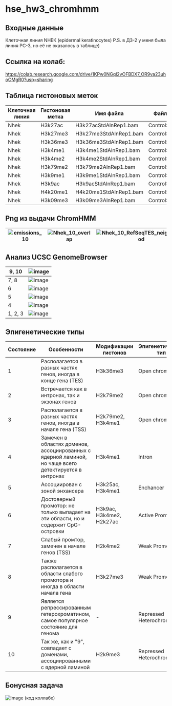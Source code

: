 # hse_hw3_chromhmm

## Входные данные
Клеточная линия  NHEK (epidermal keratinocytes)
P.S. в ДЗ-2 у меня была линия PC-3, но её не оказалось в таблице)

## Ссылка на колаб:
https://colab.research.google.com/drive/1KPw0NGql2vOFBDX7_OR9va23uhoOMgR0?usp=sharing
 

## Таблица гистоновых меток
Клеточная линия | Гистоновая метка | Имя файла | Файл с контролем 
| --- | --- | --- | ---
Nhek|H3k27ac|H3k27acStdAlnRep1.bam|ControlStdAlnRep1.bam
Nhek|H3k27me3|H3k27me3StdAlnRep1.bam|ControlStdAlnRep1.bam
Nhek|H3k36me3|H3k36me3StdAlnRep1.bam|ControlStdAlnRep1.bam
Nhek|H3k4me1|H3k4me1StdAlnRep1.bam|ControlStdAlnRep1.bam
Nhek|H3k4me2|H3k4me2StdAlnRep1.bam|ControlStdAlnRep1.bam
Nhek|H3k79me2|H3k79me2AlnRep1.bam|ControlStdAlnRep1.bam
Nhek|H3k9me1|H3k9me1StdAlnRep1.bam|ControlStdAlnRep1.bam
Nhek|H3k9ac|H3k9acStdAlnRep1.bam|ControlStdAlnRep1.bam
Nhek|H4k20me1|H4k20me1StdAlnRep1.bam|ControlStdAlnRep1.bam
Nhek|H3k09me3|H3k09me3AlnRep1.bam|ControlStdAlnRep1.bam

## Png из выдачи ChromHMM
|![emissions_10](https://user-images.githubusercontent.com/93254228/160722721-c2c6cae7-96bb-4c68-a382-a6e31965e34d.png)| ![Nhek_10_overlap](https://user-images.githubusercontent.com/93254228/160722737-3d452038-7195-4c53-b19e-9e5a643d52fa.png) | ![Nhek_10_RefSeqTES_neighborhood](https://user-images.githubusercontent.com/93254228/160722748-592a6397-0094-4259-b651-0ef21443d987.png) | ![Nhek_10_RefSeqTSS_neighborhood](https://user-images.githubusercontent.com/93254228/160722761-8f3fc575-2bfe-46e7-b888-d12dbd90b1f8.png) | ![transitions_10](https://user-images.githubusercontent.com/93254228/160722774-bc5f80cb-fc24-4568-be66-53752cbcdc00.png)|
| ------------- | ------------- | ------------- | ------------- | ------------- |

## Анализ UCSC GenomeBrowser

| 9, 10| ![image](https://user-images.githubusercontent.com/93254228/160727167-189b8ac2-729a-48fd-8688-d66e40963771.png)|
|---|---|
| 7, 8| ![image](https://user-images.githubusercontent.com/93254228/160727384-02d35e90-8d27-414f-ac63-5326e9c7960c.png)|
| 6| ![image](https://user-images.githubusercontent.com/93254228/160727347-e7dfc3f8-8807-48b5-ae7f-ae420434e74b.png)|
| 5 | ![image](https://user-images.githubusercontent.com/93254228/160727323-3bdc62f3-84d2-4842-8f3b-67931b192800.png)|
| 4 | ![image](https://user-images.githubusercontent.com/93254228/160727496-15097ee5-351c-4ed8-922d-eb4472c8ba0b.png)|
| 1, 2, 3| ![image](https://user-images.githubusercontent.com/93254228/160727283-893630b6-4613-4cbd-82c9-f7975de50fe1.png)|

## Эпигенетические типы
**Состояние** | **Особенности** | **Модификации гистонов** | **Эпигенетический тип**
------------ | ------------- | ------------- | ------------- 
1 | Располагается в разных частях генов, иногда в конце гена (TES)| H3k36me3 | Open chromatin
2 | Встречается как в интронах, так и экзонах генов | H2k79me2 | Open chromatin
3 | Располагается в разных частях генов, иногда в начале гена (TSS)| H2k79me2, H3k4me1 | Open chromatin
4 | Замечен в областях доменов, ассоциированных с ядерной ламиной, но чаще всего детектируется в интронах | H3k4me1 | Intron
5 | Ассоциирован с зоной энхансера | H3k25ac, H3k4me1 | Enchancer
6 | Достоверный промотор: не только выпадает на эти области, но и содержит CpG-островки | H3k9ac, H3k4me2, H2k27ac |  Active Promoter
7 | Слабый промтор, замечен в начале генов (TSS) | H2k4me2| Weak Promoter
8 | Также располагается в области слабого промотора и иногда в области начала гена | H3k27me3| Weak Promoter
9 | Является репрессированным гетерохроматином, самое популярное состояние для генома | - | Repressed Heterochromatin
10 | Так же, как и "9", совпадает с доменами, ассоциированными с ядерной ламиной | H2k9me3 | Repressed Heterochromatin

## Бонусная задача
![image](https://user-images.githubusercontent.com/93254228/160728800-afa02a1a-fa16-48f1-afc6-42cf2869d212.png)
(код коллабе)
